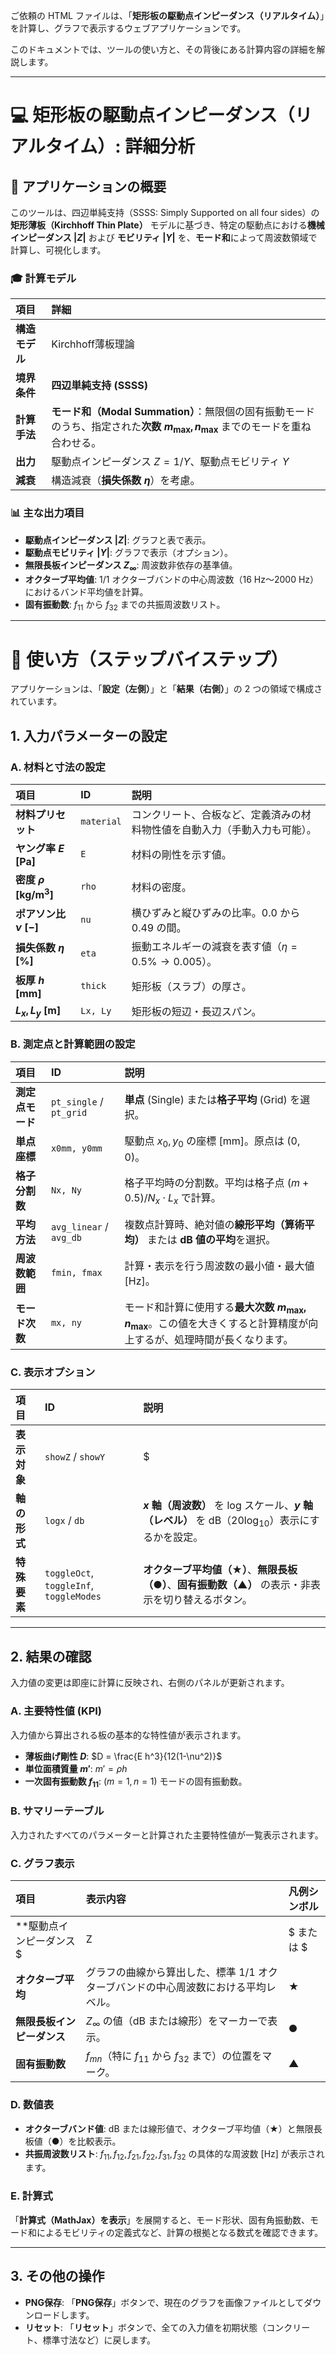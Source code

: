 ご依頼の HTML ファイルは、「**矩形板の駆動点インピーダンス（リアルタイム）**」を計算し、グラフで表示するウェブアプリケーションです。

このドキュメントでは、ツールの使い方と、その背後にある計算内容の詳細を解説します。

---

# 💻 矩形板の駆動点インピーダンス（リアルタイム）: 詳細分析

## 📄 アプリケーションの概要

このツールは、四辺単純支持（SSSS: Simply Supported on all four sides）の**矩形薄板（Kirchhoff Thin Plate）** モデルに基づき、特定の駆動点における**機械インピーダンス $|Z|$** および **モビリティ $|Y|$** を、**モード和**によって周波数領域で計算し、可視化します。

### 🎓 計算モデル

| 項目 | 詳細 |
| :--- | :--- |
| **構造モデル** | Kirchhoff薄板理論 |
| **境界条件** | **四辺単純支持 (SSSS)** |
| **計算手法** | **モード和（Modal Summation）**：無限個の固有振動モードのうち、指定された**次数 $m_{\text{max}}, n_{\text{max}}$** までのモードを重ね合わせる。 |
| **出力** | 駆動点インピーダンス $Z=1/Y$、駆動点モビリティ $Y$ |
| **減衰** | 構造減衰（**損失係数 $\eta$**）を考慮。 |

### 📊 主な出力項目

* **駆動点インピーダンス $|Z|$**: グラフと表で表示。
* **駆動点モビリティ $|Y|$**: グラフで表示（オプション）。
* **無限長板インピーダンス $Z_\infty$**: 周波数非依存の基準値。
* **オクターブ平均値**: $1/1$ オクターブバンドの中心周波数（$16 \text{ Hz}$〜$2000 \text{ Hz}$）におけるバンド平均値を計算。
* **固有振動数**: $f_{11}$ から $f_{32}$ までの共振周波数リスト。

---

# 📝 使い方（ステップバイステップ）

アプリケーションは、「**設定（左側）**」と「**結果（右側）**」の 2 つの領域で構成されています。

## 1. 入力パラメーターの設定

### A. 材料と寸法の設定

| 項目 | ID | 説明 |
| :--- | :--- | :--- |
| **材料プリセット** | `material` | コンクリート、合板など、定義済みの材料物性値を自動入力（手動入力も可能）。 |
| **ヤング率 $E$ $[\text{Pa}]$** | `E` | 材料の剛性を示す値。 |
| **密度 $\rho$ $[\text{kg/m}^3]$** | `rho` | 材料の密度。 |
| **ポアソン比 $\nu$ $[-]$** | `nu` | 横ひずみと縦ひずみの比率。$0.0$ から $0.49$ の間。 |
| **損失係数 $\eta$ $[\%]$** | `eta` | 振動エネルギーの減衰を表す値（$\eta = 0.5\% \rightarrow 0.005$）。 |
| **板厚 $h$ $[\text{mm}]$** | `thick` | 矩形板（スラブ）の厚さ。 |
| **$L_x, L_y$ $[\text{m}]$** | `Lx, Ly` | 矩形板の短辺・長辺スパン。 |

### B. 測定点と計算範囲の設定

| 項目 | ID | 説明 |
| :--- | :--- | :--- |
| **測定点モード** | `pt_single` / `pt_grid` | **単点** (Single) または**格子平均** (Grid) を選択。 |
| **単点座標** | `x0mm, y0mm` | 駆動点 $x_0, y_0$ の座標 $[\text{mm}]$。原点は $(0, 0)$。 |
| **格子分割数** | `Nx, Ny` | 格子平均時の分割数。平均は格子点 $(m+0.5)/N_x \cdot L_x$ で計算。 |
| **平均方法** | `avg_linear` / `avg_db` | 複数点計算時、絶対値の**線形平均（算術平均）** または **$\text{dB}$ 値の平均**を選択。 |
| **周波数範囲** | `fmin, fmax` | 計算・表示を行う周波数の最小値・最大値 $[\text{Hz}]$。 |
| **モード次数** | `mx, ny` | モード和計算に使用する**最大次数 $m_{\text{max}}, n_{\text{max}}$**。この値を大きくすると計算精度が向上するが、処理時間が長くなります。 |

### C. 表示オプション

| 項目 | ID | 説明 |
| :--- | :--- | :--- |
| **表示対象** | `showZ` / `showY` | $|Z|$（インピーダンス）、$|Y|$（モビリティ）の表示切替。 |
| **軸の形式** | `logx` / `db` | **$x$ 軸（周波数）** を $\text{log}$ スケール、**$y$ 軸（レベル）** を $\text{dB}$（$20 \log_{10}$）表示にするかを設定。 |
| **特殊要素** | `toggleOct`, `toggleInf`, `toggleModes` | **オクターブ平均値（★）**、**無限長板（●）**、**固有振動数（▲）** の表示・非表示を切り替えるボタン。 |

---

## 2. 結果の確認

入力値の変更は即座に計算に反映され、右側のパネルが更新されます。

### A. 主要特性値 (KPI)

入力値から算出される板の基本的な特性値が表示されます。

* **薄板曲げ剛性 $D$**: $D = \frac{E h^3}{12(1-\nu^2)}$
* **単位面積質量 $m'$**: $m' = \rho h$
* **一次固有振動数 $f_{11}$**: $(m=1, n=1)$ モードの固有振動数。

### B. サマリーテーブル

入力されたすべてのパラメーターと計算された主要特性値が一覧表示されます。

### C. グラフ表示

| 項目 | 表示内容 | 凡例シンボル |
| :--- | :--- | :--- |
| **駆動点インピーダンス $|Z|$ または $|Y|$** | モード和による計算結果の周波数特性曲線。 | (線) |
| **オクターブ平均** | グラフの曲線から算出した、標準 $1/1$ オクターブバンドの中心周波数における平均レベル。 | **★** |
| **無限長板インピーダンス** | $Z_\infty$ の値（$\text{dB}$ または線形）をマーカーで表示。 | **●** |
| **固有振動数** | $f_{mn}$（特に $f_{11}$ から $f_{32}$ まで）の位置をマーク。 | **▲** |

### D. 数値表

* **オクターブバンド値**: $\text{dB}$ または線形値で、オクターブ平均値（★）と無限長板値（●）を比較表示。
* **共振周波数リスト**: $f_{11}, f_{12}, f_{21}, f_{22}, f_{31}, f_{32}$ の具体的な周波数 $[\text{Hz}]$ が表示されます。

### E. 計算式

「**計算式（MathJax）を表示**」を展開すると、モード形状、固有角振動数、モード和によるモビリティの定義式など、計算の根拠となる数式を確認できます。

---

## 3. その他の操作

* **PNG保存**: 「**PNG保存**」ボタンで、現在のグラフを画像ファイルとしてダウンロードします。
* **リセット**: 「**リセット**」ボタンで、全ての入力値を初期状態（コンクリート、標準寸法など）に戻します。
